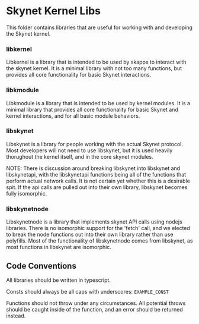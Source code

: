 # Skynet Kernel Libs

This folder contains libraries that are useful for working with and developing
the Skynet kernel.

### libkernel

Libkernel is a library that is intended to be used by skapps to interact with
the skynet kernel. It is a minimal library with not too many functions, but
provides all core functionality for basic Skynet interactions.

### libkmodule

Libkmodule is a library that is intended to be used by kernel modules. It is a
minimal library that provides all core functionality for basic Skynet and
kernel interactions, and for all basic module behaviors.

### libskynet

Libskynet is a library for people working with the actual Skynet protocol. Most
developers will not need to use libskynet, but it is used heavily thorughout
the kernel itself, and in the core skynet modules.

NOTE: There is discussion around breaking libskynet into libskynet and
libskynetapi, with the libskynetapi functions being all of the functions that
perform actual network calls. It is not certain yet whether this is a desirable
spit. If the api calls are pulled out into their own library, libskynet becomes
fully isomorphic.

### libskynetnode

Libskynetnode is a library that implements skynet API calls using nodejs
libraries. There is no isomorphic support for the 'fetch' call, and we elected
to break the node functions out into their own library rather than use
polyfills. Most of the functionality of libskynetnode comes from libskynet, as
most functions in libskynet are isomorphic.

## Code Conventions

All libraries should be written in typescript.

Consts should always be all caps with underscores: `EXAMPLE_CONST`

Functions should not throw under any circumstances. All potential throws should
be caught inside of the function, and an error should be returned instead.
